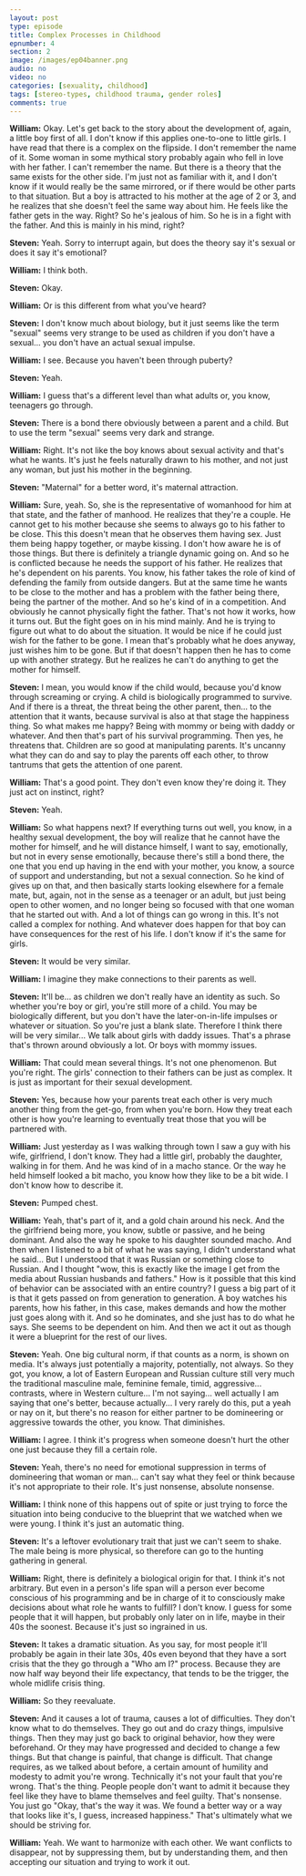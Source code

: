 ```yaml
---
layout: post
type: episode
title: Complex Processes in Childhood
epnumber: 4
section: 2
image: /images/ep04banner.png
audio: no
video: no
categories: [sexuality, childhood]
tags: [stereo-types, childhood trauma, gender roles]
comments: true
---
```

<p><b>William:</b> Okay.
Let's get back to the story about
the development of, again, a little boy
first of all. I don't know if this
applies one-to-one to little girls. I have
read that there is a complex
on the flipside. I don't remember the
name of it. Some woman in some
mythical story probably again who fell
in love with her father. I can't remember
the name. But there is a theory that the
same exists for the other side.
I'm just not as familiar with it, and I
don't know if it would really be the
same mirrored, or if there would be other
parts to that situation. But a boy is
attracted to his mother at the age of 2
or 3, and he realizes that she doesn't
feel the same way about him. He feels
like the father gets in the way. Right? So
he's jealous of him.
So he is in a fight with the father.
And this is mainly in his mind, right?
</p>

<p><b>Steven:</b> Yeah. Sorry to interrupt again, but 
does the theory say it's sexual or does
it say it's emotional?
</p>

<p><b>William:</b> I think both.
</p>

<p><b>Steven:</b> Okay.
</p>

<p><b>William:</b> Or is this different
from what you've heard?
</p>

<p><b>Steven:</b> I don't know much about
biology, but
it just seems like the term "sexual" seems
very strange to be used as children if you
don't have a sexual... you don't have
an actual sexual impulse.
</p>

<p><b>William:</b> I see.
Because you haven't been through puberty?
</p>

<p><b>Steven:</b> Yeah.
</p>

<p><b>William:</b> I guess that's a different
level than what adults or, you
know, teenagers go through.
</p>

<p><b>Steven:</b> There is a bond there 
obviously between a parent and a
child. But to use the term "sexual" seems
very dark and strange.
</p>

<p><b>William:</b> Right. It's not
like the boy knows about sexual activity
and that's what he wants. It's just
he feels naturally drawn to his mother,
and not just any woman, but just his
mother in the beginning.
</p>

<p><b>Steven:</b> "Maternal" for a better word, it's
maternal attraction.
</p>

<p><b>William:</b> Sure, yeah. So, she is
the representative of womanhood for him
at that state, and the father of manhood.
He realizes that they're a couple. He
cannot get to his mother because she
seems to always go to his father to be
close. This this doesn't mean
that he observes them having sex. Just
them being happy together,
or maybe kissing. I don't how aware
he is of those things. But there is
definitely a triangle dynamic going on.
And so he is conflicted because he needs
the support of his father. He realizes that
he's dependent on his parents. You know,
his father takes the role of kind
of defending the family from outside
dangers. But at the same time he wants to
be close to the mother and has a problem
with the father being there, being the
partner of the mother. And so he's kind
of in a competition. And obviously he
cannot physically fight the father.
That's not how it works, how it turns out.
But the fight goes on in his mind mainly.
And he is trying to figure out what to
do about the situation. It would be nice
if he could just wish for the father to
be gone. I mean that's probably what he
does anyway, just wishes him to be gone.
But if that doesn't happen then he has
to come up with another strategy. But he
realizes
he can't do anything to get the mother
for himself.
</p>

<p><b>Steven:</b> I mean, you would know if
the child would, because you'd know
through screaming or crying.
A child is biologically
programmed to survive. And if there is a
threat, the threat being the other parent,
then... to the attention that it wants,
because survival is also at that
stage the happiness thing. So what makes
me happy? Being with mommy or being with daddy
 or whatever. And then that's
part of his survival programming. Then yes, he
threatens that. Children
are so good at manipulating parents.
It's uncanny what they can do and
say to play the parents off each other, to
throw tantrums that gets the attention of
one parent.
</p>

<p><b>William:</b> That's
a good point.
They don't even know they're doing
it. They just act on instinct, right?
</p>

<p><b>Steven:</b> Yeah.
</p>

<p><b>William:</b> So what happens next? If
everything turns out well, you know, in a
healthy sexual development, the boy will
realize that he cannot have the mother
for himself, and he will distance himself, I want to say, emotionally, but not in
every sense emotionally, because there's
still a bond there, the one that you
end up having in the end with your
mother, you know, a source of support and
understanding, but not a sexual
connection. So he kind of gives up on
that, and then basically starts looking
elsewhere for a female mate, but,
again, not in the sense as a teenager or
an adult, but just being open to
other women, and no longer being so
focused with that one woman that he
started out with. And a lot of things can
go wrong in this. It's not called a
complex for nothing. And
whatever does happen for that boy can
have consequences for the rest of his
life. I don't know if it's the same
for girls.
</p>

<p><b>Steven:</b> It would be very similar.
</p>

<p><b>William:</b> I imagine they make
connections to their parents as
well.
</p>

<p><b>Steven:</b> It'll be... as
children we don't really have an identity
as such. So whether you're boy or girl,
you're still more of a child.
You may be biologically
different, but you don't have the later-on-in-life
impulses or whatever or situation.
So you're just a blank slate. Therefore I
think there will be very similar... We
talk about girls with daddy issues. That's a
phrase that's thrown around obviously a
lot. Or boys with mommy issues.
</p>

<p><b>William:</b> That
could mean several things. It's not one
phenomenon. But you're right.
The girls' connection to their fathers
can be just as complex. It is just as
important for their sexual development.
</p>

<p><b>Steven:</b> Yes, because how your parents treat
each other is very much
another thing from the get-go,
from when you're born. How they treat
each other
is how you're learning to eventually
treat those that you will be partnered with.
</p>

<p><b>William:</b> Just yesterday as I was walking through
town I saw a guy with his wife,
girlfriend, I don't know. They had a
little girl, probably the daughter,
walking in for them. And he was kind of
in a macho stance. Or the way he held
himself looked a bit macho, you know how
they like to be a bit wide. I
don't know how to describe it.
</p>

<p><b>Steven:</b> Pumped chest.
</p>

<p><b>William:</b> Yeah, that's
part of it, and a gold chain around his
neck. And the the girlfriend being more,
you know, subtle or passive, and he
being dominant. And also the way he
spoke to his daughter
sounded macho. And then when I listened
to a bit of what he was saying, I didn't
understand what he said... But I
understood that it was Russian or something
close to Russian. And I thought "wow, this
is exactly like the image I get from the
media about Russian husbands and fathers."
How is it possible that this kind of
behavior can be associated with an
entire country? I guess a big part of
it is that it gets passed on from
generation to generation.
A boy watches his parents, how his
father, in this case, makes demands and how
the mother just goes along with it. And
so he dominates, and she just has to
do what he says. She seems to be
dependent on him. And then we act it out
as though it were a blueprint for the
rest of our lives.
</p>

<p><b>Steven:</b> Yeah. One big cultural norm, if that counts as a
norm, is shown on media.
It's always just potentially a majority,
potentially, not always. So they got, you know, a lot of
Eastern European and Russian culture
still very much the traditional
masculine male, feminine female,
timid, aggressive... contrasts,
where in Western culture... I'm not
saying... well actually I am saying that one's
better, because actually...
I very rarely do this, put a yeah or nay on it, but
there's no reason for either partner to
be domineering or aggressive towards the
other, you know. That diminishes.
</p>

<p><b>William:</b> I
agree. I think it's progress when
someone doesn't hurt the other one just
because they fill a certain role.
</p>

<p><b>Steven:</b> Yeah, there's no need for emotional suppression in
terms of domineering that
woman or man... can't say what
they feel or think because it's not
appropriate to their role. It's just
nonsense, absolute nonsense.
</p>

<p><b>William:</b> I think none of this
happens out of spite or just
trying to force the situation into being
conducive to the blueprint that we
watched when we were young. I think it's
just an automatic thing.
</p>

<p><b>Steven:</b> It's a
leftover evolutionary trait that just
we can't seem to shake.
The male being is more
physical, so therefore can go to the
hunting gathering in general.
</p>

<p><b>William:</b> Right, there is definitely a
biological origin for that. I
think it's not arbitrary. But even
in a person's life span will
a person ever
become conscious of his programming and be
in charge of it to consciously make
decisions about what role he wants to
fulfill? I don't know. I guess for some
people that it will happen, but probably
only later on in life, maybe in their 40s
the soonest.
Because it's just so ingrained in
us.
</p>

<p><b>Steven:</b> It takes a dramatic situation. As you say, for most
people it'll probably be again in their late 30s, 40s even beyond that they have
a sort
crisis that the they go through a "Who am I?"
process. Because they are now half way beyond their life
expectancy, that tends to be the
trigger, the whole midlife crisis thing.
</p>

<p><b>William:</b> So they reevaluate.
</p>

<p><b>Steven:</b> And it causes a lot of trauma, causes a
lot of difficulties. They don't know what
to do themselves. They go out and do
crazy things, impulsive things. Then they
may just go back to original behavior,
how they were beforehand. Or they may have
progressed and decided to change a few things.
But that change is painful, that
change is difficult. That change requires,
as we talked about before, a certain amount of humility and
modesty to admit you're
wrong. Technically it's not your
fault that you're wrong. That's the thing.
People people don't want
to admit it because they feel like they have to
blame themselves and feel guilty.
That's nonsense. You just go "Okay, that's the way it
was. We found a better way
or a way that looks like it's, I guess,
increased happiness." That's ultimately what
we should be striving for.
</p>

<p><b>William:</b> Yeah. We want
to harmonize with each other. We
want conflicts to disappear, not by
suppressing them, but by understanding
them, and then accepting our situation
and trying to work it out.